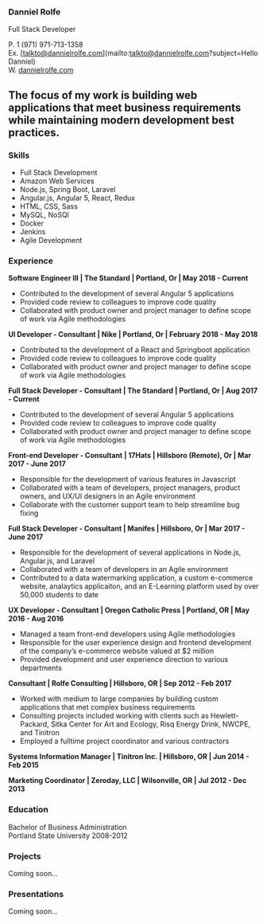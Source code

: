 ### Danniel Rolfe  
Full Stack Developer

P. 1 (971) 971-713-1358   
Ex. [talkto@dannielrolfe.com](mailto:talkto@dannielrolfe.com?subject=Hello Danniel)  
W. [dannielrolfe.com](http://www.dannielrolfe.com)

## The focus of my work is building web applications that meet business requirements while maintaining modern development best practices.

### Skills 
* Full Stack Development 
* Amazon Web Services 
* Node.js, Spring Boot, Laravel 
* Angular.js, Angular 5, React, Redux
* HTML, CSS, Sass
* MySQL, NoSQl
* Docker
* Jenkins 
* Agile Development


### Experience
**Software Engineer III | The Standard | Portland, Or | May 2018 - Current**
* Contributed to the development of several Angular 5 applications 
* Provided code review to colleagues to improve code quality  
* Collaborated with product owner and project manager to define scope of work via Agile methodologies 

**UI Developer - Consultant  | Nike | Portland, Or | February 2018 - May 2018**
* Contributed to the development of a React and Springboot application 
* Provided code review to colleagues to improve code quality  
* Collaborated with product owner and project manager to define scope of work via Agile methodologies 

**Full Stack Developer - Consultant  | The Standard | Portland, Or | Aug 2017 - Current**
* Contributed to the development of several Angular 5 applications 
* Provided code review to colleagues to improve code quality  
* Collaborated with product owner and project manager to define scope of work via Agile methodologies 

**Front-end Developer - Consultant | 17Hats | Hillsboro (Remote), Or | Mar 2017 - June 2017**
* Responsible for the development of various features in Javascript
* Collaborated with a team of developers, project managers, product owners, and UX/UI designers in an Agile environment
* Collaborate with the customer support team to help streamline bug fixing 

**Full Stack Developer - Consultant | Manifes | Hillsboro, Or | Mar 2017 - June 2017**
* Responsible for the development of several applications in Node.js, Angular.js, and Laravel
* Collaborated with a team of developers in an Agile environment
* Contributed to a data watermarking application, a custom e-commerce website, analaytics applicaiton, and an E-Learning platform used by over 50,000 students to date

**UX Developer - Consultant  | Oregon Catholic Press | Portland, OR | May 2016 - Aug 2016**
* Managed a team front-end developers using Agile methodologies
* Responsible for the user experience design and frontend development of the company’s e-commerce website valued at $2 million
* Provided development and user experience direction to various departments

**Consultant | Rolfe Consulting | Hillsboro, OR | Sep 2012 - Feb 2017**
* Worked with medium to large companies by building custom applications that met complex business requirements
* Consulting projects included working with clients such as Hewlett-Packard, Sitka Center for Art and Ecology, Risq Energy Drink, NWCPE, and Tinitron
* Employed a fulltime project coordinator and various contractors

**Systems Information Manager | Tinitron Inc. | Hillsboro, OR | Jun 2014 - Feb 2015**

**Marketing Coordinator | Zeroday, LLC | Wilsonville, OR | Jul 2012 - Dec 2013**

### Education
Bachelor of Business Administration  
Portland State University 2008-2012

### Projects
Coming soon... 

### Presentations
Coming soon...





